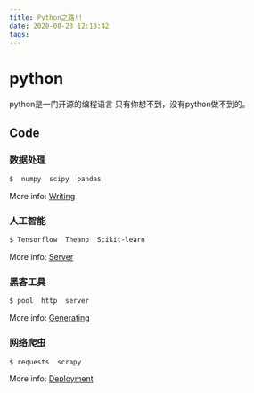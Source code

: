 ```yaml
---
title: Python之路!!
date: 2020-08-23 12:13:42
tags:
---
```

# python

python是一门开源的编程语言
只有你想不到，没有python做不到的。

## Code

### 数据处理

``` bash
$  numpy  scipy  pandas
```

More info: [Writing](https://hexo.io/docs/writing.html)

### 人工智能

``` bash
$ Tensorflow  Theano  Scikit-learn
```

More info: [Server](https://hexo.io/docs/server.html)

### 黑客工具

``` bash
$ pool  http  server
```

More info: [Generating](https://hexo.io/docs/generating.html)

### 网络爬虫

``` bash
$ requests  scrapy
```

More info: [Deployment](https://hexo.io/docs/one-command-deployment.html)